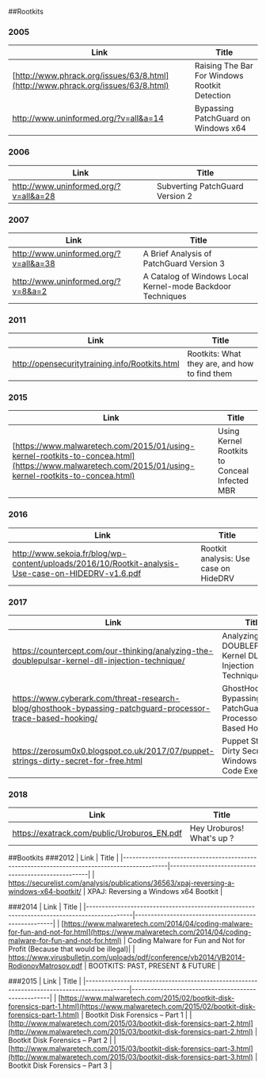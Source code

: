 ##Rootkits

### 2005
| Link                                                                                       | Title                                              |
|--------------------------------------------------------------------------------------------|----------------------------------------------------|
| [http://www.phrack.org/issues/63/8.html](http://www.phrack.org/issues/63/8.html)			 | Raising The Bar For Windows Rootkit Detection	  |
| http://www.uninformed.org/?v=all&a=14 | Bypassing PatchGuard on Windows x64 

### 2006
| Link                                                                                       | Title                                              |
|--------------------------------------------------------------------------------------------|----------------------------------------------------|
| http://www.uninformed.org/?v=all&a=28 | Subverting PatchGuard Version 2 |

### 2007
| Link                                                                                       | Title                                              |
|--------------------------------------------------------------------------------------------|----------------------------------------------------|
| http://www.uninformed.org/?v=all&a=38 | A Brief Analysis of PatchGuard Version 3  |
| http://www.uninformed.org/?v=8&a=2 | A Catalog of Windows Local Kernel-mode Backdoor Techniques  |

### 2011
| Link                                                                                       | Title                                              |
|--------------------------------------------------------------------------------------------|----------------------------------------------------|
| http://opensecuritytraining.info/Rootkits.html | Rootkits: What they are, and how to find them|
### 2015
| Link                                                                                       | Title                                              |
|--------------------------------------------------------------------------------------------|----------------------------------------------------|
| [https://www.malwaretech.com/2015/01/using-kernel-rootkits-to-concea.html](https://www.malwaretech.com/2015/01/using-kernel-rootkits-to-concea.html) | Using Kernel Rootkits to Conceal Infected MBR |

### 2016
| Link                                                                                       | Title                                              |
|--------------------------------------------------------------------------------------------|----------------------------------------------------|
| http://www.sekoia.fr/blog/wp-content/uploads/2016/10/Rootkit-analysis-Use-case-on-HIDEDRV-v1.6.pdf | Rootkit analysis: Use case on HideDRV |

### 2017
| Link                                                                                       | Title                                              |
|--------------------------------------------------------------------------------------------|----------------------------------------------------|
| https://countercept.com/our-thinking/analyzing-the-doublepulsar-kernel-dll-injection-technique/ | Analyzing the DOUBLEPULSAR Kernel DLL Injection Technique |
| https://www.cyberark.com/threat-research-blog/ghosthook-bypassing-patchguard-processor-trace-based-hooking/ | GhostHook – Bypassing PatchGuard with Processor Trace Based Hooking |
| https://zerosum0x0.blogspot.co.uk/2017/07/puppet-strings-dirty-secret-for-free.html | Puppet Strings - Dirty Secret for Windows Ring 0 Code Execution |

### 2018
| Link                                                                                       | Title                                              |
|--------------------------------------------------------------------------------------------|----------------------------------------------------|
| https://exatrack.com/public/Uroburos_EN.pdf | Hey Uroburos! What's up ? |

##Bootkits
###2012
| Link                                                                                       | Title                                              |
|--------------------------------------------------------------------------------------------|----------------------------------------------------|
| https://securelist.com/analysis/publications/36563/xpaj-reversing-a-windows-x64-bootkit/ | XPAJ: Reversing a Windows x64 Bootkit |

###2014
| Link                                                                                       | Title                                              |
|--------------------------------------------------------------------------------------------|----------------------------------------------------|
| [https://www.malwaretech.com/2014/04/coding-malware-for-fun-and-not-for.html](https://www.malwaretech.com/2014/04/coding-malware-for-fun-and-not-for.html) | Coding Malware for Fun and Not for Profit (Because that would be illegal)|
| https://www.virusbulletin.com/uploads/pdf/conference/vb2014/VB2014-RodionovMatrosov.pdf | BOOTKITS: PAST, PRESENT & FUTURE |

###2015
| Link                                                                                       | Title                                              |
|--------------------------------------------------------------------------------------------|----------------------------------------------------|
| [https://www.malwaretech.com/2015/02/bootkit-disk-forensics-part-1.html](https://www.malwaretech.com/2015/02/bootkit-disk-forensics-part-1.html) | Bootkit Disk Forensics – Part 1 |
| [http://www.malwaretech.com/2015/03/bootkit-disk-forensics-part-2.html](http://www.malwaretech.com/2015/03/bootkit-disk-forensics-part-2.html) | Bootkit Disk Forensics – Part 2 |
| [http://www.malwaretech.com/2015/03/bootkit-disk-forensics-part-3.html](http://www.malwaretech.com/2015/03/bootkit-disk-forensics-part-3.html) | Bootkit Disk Forensics – Part 3 |


